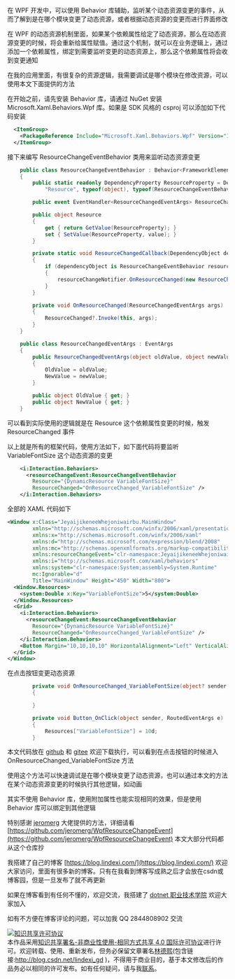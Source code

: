 
在 WPF 开发中，可以使用 Behavior 库辅助，监听某个动态资源变更的事件，从而了解到是在哪个模块变更了动态资源，或者根据动态资源的变更而进行界面修改

<!--more-->


<!-- CreateTime:2021/4/12 19:35:48 -->

<!-- 发布 -->

在 WPF 的动态资源机制里面，如果某个依赖属性给定了动态资源，那么在动态资源变更的时候，将会重新给属性赋值。通过这个机制，就可以在业务逻辑上，通过添加一个依赖属性，绑定到需要监听变更的动态资源上，那么这个依赖属性将会收到变更通知

在我的应用里面，有很复杂的资源逻辑，我需要调试是哪个模块在修改资源，可以使用本文下面提供的方法

在开始之前，请先安装 Behavior 库，请通过 NuGet 安装 Microsoft.Xaml.Behaviors.Wpf 库。如果是 SDK 风格的 csproj 可以添加如下代码安装

```xml
  <ItemGroup>
    <PackageReference Include="Microsoft.Xaml.Behaviors.Wpf" Version="1.1.31" />
  </ItemGroup>
```

接下来编写 ResourceChangeEventBehavior 类用来监听动态资源变更

```csharp
    public class ResourceChangeEventBehavior : Behavior<FrameworkElement>
    {
        public static readonly DependencyProperty ResourceProperty = DependencyProperty.Register(
            "Resource", typeof(object), typeof(ResourceChangeEventBehavior), new PropertyMetadata(default(object), ResourceChangedCallback));

        public event EventHandler<ResourceChangedEventArgs> ResourceChanged;

        public object Resource
        {
            get { return GetValue(ResourceProperty); }
            set { SetValue(ResourceProperty, value); }
        }

        private static void ResourceChangedCallback(DependencyObject dependencyObject, DependencyPropertyChangedEventArgs args)
        {
            if (dependencyObject is ResourceChangeEventBehavior resourceChangeNotifier)
            {
                resourceChangeNotifier.OnResourceChanged(new ResourceChangedEventArgs(args.OldValue, args.NewValue));
            }
        }

        private void OnResourceChanged(ResourceChangedEventArgs args)
        {
            ResourceChanged?.Invoke(this, args);
        }
    }

    public class ResourceChangedEventArgs : EventArgs
    {
        public ResourceChangedEventArgs(object oldValue, object newValue)
        {
            OldValue = oldValue;
            NewValue = newValue;
        }

        public object OldValue { get; }
        public object NewValue { get; }
    }
```

可以看到实际使用的逻辑就是在 Resource 这个依赖属性变更的时候，触发 ResourceChanged 事件

以上就是所有的框架代码，使用方法如下，如下面代码将要监听 	VariableFontSize 这个动态资源的变更

```xml
    <i:Interaction.Behaviors>
      <resourceChangeEvent:ResourceChangeEventBehavior
        Resource="{DynamicResource VariableFontSize}"
        ResourceChanged="OnResourceChanged_VariableFontSize" />
    </i:Interaction.Behaviors>
```

全部的 XAML 代码如下

```xml
<Window x:Class="JeyaijikeneeWhejoniwairbu.MainWindow"
        xmlns="http://schemas.microsoft.com/winfx/2006/xaml/presentation"
        xmlns:x="http://schemas.microsoft.com/winfx/2006/xaml"
        xmlns:d="http://schemas.microsoft.com/expression/blend/2008"
        xmlns:mc="http://schemas.openxmlformats.org/markup-compatibility/2006"
        xmlns:resourceChangeEvent="clr-namespace:JeyaijikeneeWhejoniwairbu"
        xmlns:i="http://schemas.microsoft.com/xaml/behaviors"
        xmlns:system="clr-namespace:System;assembly=System.Runtime"
        mc:Ignorable="d"
        Title="MainWindow" Height="450" Width="800">
  <Window.Resources>
    <system:Double x:Key="VariableFontSize">5</system:Double>
  </Window.Resources>
  <Grid>
    <i:Interaction.Behaviors>
      <resourceChangeEvent:ResourceChangeEventBehavior
        Resource="{DynamicResource VariableFontSize}"
        ResourceChanged="OnResourceChanged_VariableFontSize" />
    </i:Interaction.Behaviors>
    <Button Margin="10,10,10,10" HorizontalAlignment="Left" VerticalAlignment="Top" Content="Change Resource" Click="Button_OnClick"/>
  </Grid>
</Window>
```

在点击按钮变更动态资源

```csharp
        private void OnResourceChanged_VariableFontSize(object? sender, ResourceChangedEventArgs e)
        {

        }

        private void Button_OnClick(object sender, RoutedEventArgs e)
        {
            Resources["VariableFontSize"] = 10d;
        }
```

本文代码放在 [github](https://github.com/lindexi/lindexi_gd/tree/fe0c808b/JeyaijikeneeWhejoniwairbu ) 和 [gitee](https://gitee.com/lindexi/lindexi_gd/tree/fe0c808b/JeyaijikeneeWhejoniwairbu) 欢迎下载执行，可以看到在点击按钮的时候进入 OnResourceChanged_VariableFontSize 方法

使用这个方法可以快速调试是在哪个模块变更了动态资源，也可以通过本文的方法在某个动态资源变更的时候执行其他逻辑，如动画

其实不使用 Behavior 库，使用附加属性也能实现相同的效果，但是使用 Behavior 库可以绑定到其他逻辑

特别感谢 [jeromerg](https://github.com/jeromerg ) 大佬提供的方法，详细请看 [https://github.com/jeromerg/WpfResourceChangeEvent](https://github.com/jeromerg/WpfResourceChangeEvent) 本文大部分代码都从这个仓库抄




我搭建了自己的博客 [https://blog.lindexi.com/](https://blog.lindexi.com/) 欢迎大家访问，里面有很多新的博客。只有在我看到博客写成熟之后才会放在csdn或博客园，但是一旦发布了就不再更新

如果在博客看到有任何不懂的，欢迎交流，我搭建了 [dotnet 职业技术学院](https://t.me/dotnet_campus) 欢迎大家加入

如有不方便在博客评论的问题，可以加我 QQ 2844808902 交流

<a rel="license" href="http://creativecommons.org/licenses/by-nc-sa/4.0/"><img alt="知识共享许可协议" style="border-width:0" src="https://licensebuttons.net/l/by-nc-sa/4.0/88x31.png" /></a><br />本作品采用<a rel="license" href="http://creativecommons.org/licenses/by-nc-sa/4.0/">知识共享署名-非商业性使用-相同方式共享 4.0 国际许可协议</a>进行许可。欢迎转载、使用、重新发布，但务必保留文章署名[林德熙](http://blog.csdn.net/lindexi_gd)(包含链接:http://blog.csdn.net/lindexi_gd )，不得用于商业目的，基于本文修改后的作品务必以相同的许可发布。如有任何疑问，请与我[联系](mailto:lindexi_gd@163.com)。